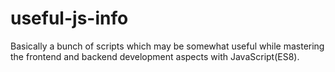 # useful-js-info
Basically a bunch of scripts which may be somewhat useful while mastering the frontend and backend development aspects with JavaScript(ES8).